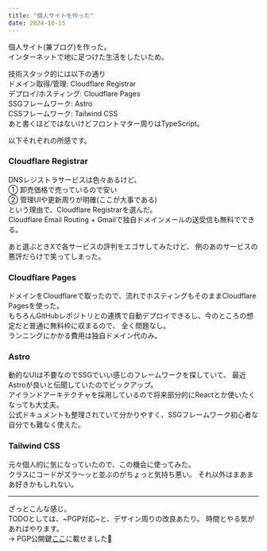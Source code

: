 ```yaml
---
title: "個人サイトを作った"
date: 2024-10-15
---
```


個人サイト(兼ブログ)を作った。<br>
インターネットで地に足つけた生活をしたいため。

技術スタック的には以下の通り<br>
ドメイン取得/管理: Cloudflare Registrar<br>
デプロイ/ホスティング: Cloudflare Pages<br>
SSGフレームワーク: Astro<br>
CSSフレームワーク: Tailwind CSS<br>
あと書くほどではないけどフロントマター周りはTypeScript。

以下それぞれの所感です。

### Cloudflare Registrar

DNSレジストラサービスは色々あるけど、<br>
① 卸売価格で売っているので安い<br>
② 管理UIや更新周りが明確(ここが大事である)<br>
という理由で、Cloudflare Registrarを選んだ。<br>
Cloudflare Email Routing + Gmailで独自ドメインメールの送受信も無料でできる。<br>

あと選ぶときXで各サービスの評判をエゴサしてみたけど、
例のあのサービスの悪評だらけで笑ってしまった。

### Cloudflare Pages
ドメインをCloudflareで取ったので、流れでホスティングもそのままCloudflare
Pagesを使った。<br>
もちろんGitHubレポジトリとの連携で自動デプロイできるし、今のところの想定だと普通に無料枠に収まるので、
全く問題なし。<br>
ランニングにかかる費用は独自ドメイン代のみ。

### Astro
動的なUIは不要なのでSSGでいい感じのフレームワークを探していて、
最近Astroが良いと伝聞していたのでピックアップ。<br>
アイランドアーキテクチャを採用しているので将来部分的にReactとか使いたくなっても大丈夫。<br>
公式ドキュメントも整理されていて分かりやすく、SSGフレームワーク初心者な自分でも難なく使えた。

### Tailwind CSS
元々個人的に気になっていたので、この機会に使ってみた。<br>
クラスにコードがズラ〜ッと並ぶのがちょっと気持ち悪い。
それ以外はまあまあ好きかもしれない。

---
ざっとこんな感じ。<br>
TODOとしては、~PGP対応~と、デザイン周りの改良あたり。
時間とやる気があればやります。<br>
-> PGP公開鍵[ここ](/pgp)に載せました🔑

